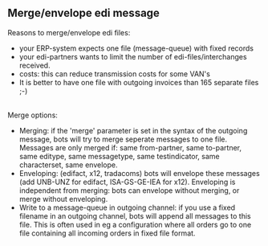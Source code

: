 ## Merge/envelope edi message ##

Reasons to merge/envelope edi files:
  * your ERP-system expects one file (message-queue) with fixed records
  * your edi-partners wants to limit the number of edi-files/interchanges received.
  * costs: this can reduce transmission costs for some VAN's
  * It is better to have one file with outgoing invoices than 165 separate files ;-)

<br>
Merge options:<br>
<ul><li>Merging: if the 'merge' parameter is set in the syntax of the outgoing message, bots will try to merge seperate messages to one file. Messages are only merged if: same from-partner, same to-partner, same editype, same messagetype, same testindicator, same characterset, same envelope.<br>
</li><li>Enveloping: (edifact, x12, tradacoms) bots will envelope these messages (add UNB-UNZ for edifact, ISA-GS-GE-IEA for x12). Enveloping is independent from merging: bots can envelope without merging, or merge without enveloping.<br>
</li><li>Write to a message-queue in outgoing channel: if you use a fixed filename in an outgoing channel, bots will append all messages to this file. This is often used in eg a configuration where all orders go to one file containing all incoming orders in fixed file format.
